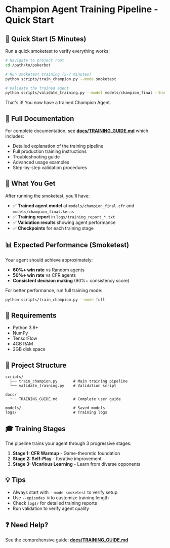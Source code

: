 # Champion Agent Training Pipeline - Quick Start

## 🚀 Quick Start (5 Minutes)

Run a quick smoketest to verify everything works:

```bash
# Navigate to project root
cd /path/to/pokerbot

# Run smoketest training (5-7 minutes)
python scripts/train_champion.py --mode smoketest

# Validate the trained agent
python scripts/validate_training.py --model models/champion_final --hands 100
```

That's it! You now have a trained Champion Agent.

## 📖 Full Documentation

For complete documentation, see **[docs/TRAINING_GUIDE.md](docs/TRAINING_GUIDE.md)** which includes:
- Detailed explanation of the training pipeline
- Full production training instructions
- Troubleshooting guide
- Advanced usage examples
- Step-by-step validation procedures

## 🎯 What You Get

After running the smoketest, you'll have:
- ✅ **Trained agent model** at `models/champion_final.cfr` and `models/champion_final.keras`
- ✅ **Training report** in `logs/training_report_*.txt`
- ✅ **Validation results** showing agent performance
- ✅ **Checkpoints** for each training stage

## 📊 Expected Performance (Smoketest)

Your agent should achieve approximately:
- **60%+ win rate** vs Random agents
- **50%+ win rate** vs CFR agents
- **Consistent decision making** (90%+ consistency score)

For better performance, run full training mode:
```bash
python scripts/train_champion.py --mode full
```

## 🔧 Requirements

- Python 3.8+
- NumPy
- TensorFlow
- 4GB RAM
- 2GB disk space

## 📁 Project Structure

```
scripts/
  ├── train_champion.py       # Main training pipeline
  └── validate_training.py    # Validation script
  
docs/
  └── TRAINING_GUIDE.md       # Complete user guide
  
models/                       # Saved models
logs/                         # Training logs
```

## 🎓 Training Stages

The pipeline trains your agent through 3 progressive stages:

1. **Stage 1: CFR Warmup** - Game-theoretic foundation
2. **Stage 2: Self-Play** - Iterative improvement
3. **Stage 3: Vicarious Learning** - Learn from diverse opponents

## 💡 Tips

- Always start with `--mode smoketest` to verify setup
- Use `--episodes N` to customize training length
- Check `logs/` for detailed training reports
- Run validation to verify agent quality

## ❓ Need Help?

See the comprehensive guide: **[docs/TRAINING_GUIDE.md](docs/TRAINING_GUIDE.md)**
